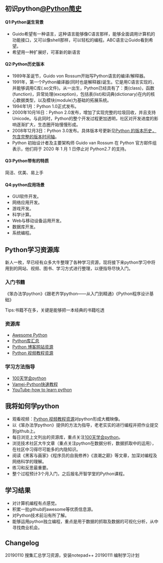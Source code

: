 ## 初识python[@Python简史](http://www.cnblogs.com/vamei/archive/2013/02/06/2892628.html)
#### Q1:Python诞生背景
- Guido希望有一种语言，这种语言能够像C语言那样，能够全面调用计算机的功能接口，又可以像shell那样，可以轻松的编程。ABC语言让Guido看到希望。
- 希望用一种扩展好，可革新的新语言
#### Q2:Python历史版本
- 1989年圣诞节，Guido von Rossum开始写Python语言的编译/解释器。
- 1991年，第一个Python编译器(同时也是解释器)诞生。它是用C语言实现的，并能够调用C库(.so文件)。从一出生，Python已经具有了：类(class)，函数(function)，异常处理(exception)，包括表(list)和词典(dictionary)在内的核心数据类型，以及模块(module)为基础的拓展系统。
- 1994年1月：Python 1.0正式发布。
- 2000年10月16日：Python 2.0发布，增加了实现完整的垃圾回收，并且支持Unicode。与此同时，Python的整个开发过程更加透明，社区对开发进度的影响逐渐扩大，生态圈开始慢慢形成。
- 2008年12月3日：Python 3.0发布。具体版本号更新见[Python 的版本历史，包含完整的版本时间轴](https://pythoncaff.com/topics/22/the-version-history-of-python)。
- Python 初始设计者及主要架构师 Guido van Rossum 在 Python 官方邮件组表示，他们将于 2020 年 1 月 1 日停止对 Python2.7 的支持。
#### Q3:Python带有的特质
简洁、优美、易上手
#### Q4:python应用场景
- GUI软件开发。
- 网络应用开发。
- 游戏开发。
- 科学计算。
- Web与移动设备运用开发。
- 数据库开发。
- 系统编程。
## Python学习资源库
新人一枚，早已经有众多大牛整理了各种学习资源，现将接下来python学习中将用到的网站、视频、图书、学习方式进行整理，以便指导尽快入门。
### 入门书籍
《笨办法学python》《跟老齐学python——从入门到精通》《Python程序设计基础》

Tips:书籍不在多，关键是能够把一本经典的书籍吃透
### 资源库
- [Awesome Python](https://github.com/vinta/awesome-python#podcasts)
- [Python库汇总](https://github.com/GuojunLee001/python-api-tesing)
- [Python 博客网站资源](https://github.com/TwoWater/Python/blob/master/Res/Python%E5%8D%9A%E5%AE%A2%E7%BD%91%E7%AB%99%E8%B5%84%E6%BA%90.md)
- [Python 视频教程资源](https://github.com/TwoWater/Python/blob/master/Res/Python%E8%A7%86%E9%A2%91%E6%95%99%E7%A8%8B%E8%B5%84%E6%BA%90.md)

### 学习方法指导
- [100天学会python](https://github.com/GuojunLee001/Python-100-Days/blob/master/Day01-15/Day01/%E5%88%9D%E8%AF%86Python.md)
- [Vamei-Python快速教程](http://www.cnblogs.com/vamei/archive/2012/09/13/2682778.html)
- [YouTube-how to learn python](https://www.youtube.com/watch?v=rfscVS0vtbw)

## 我将如何学python
- 观看视频：[Python 视频教程资源](https://github.com/TwoWater/Python/blob/master/Res/Python%E8%A7%86%E9%A2%91%E6%95%99%E7%A8%8B%E8%B5%84%E6%BA%90.md)对python形成大概映像。
- 以《笨办法学python》提供的方法为指导，老老实实的进行编程并把作业提交到github上。
- 每日浏览上文列出的资源库，重点关注[100天学会python](https://github.com/GuojunLee001/Python-100-Days/blob/master/Day01-15/Day01/%E5%88%9D%E8%AF%86Python.md)。
- 浏览技术社区大牛文章（重点关注python在数据分析，数据抓取中的运用），在社区中习得尽可能多的内隐知识。
- 阅读《黑客与画家》《程序员的自我修养》《浪潮之巅》等文章，加深对编程及网络科学的理解。
- 练习和反思最重要。
- 整个过程预计3个月入门，之后报名开智学堂的Python课程。
## 学习结果
- 对计算机编程有点感觉。
- 积累一批github的awesome等优质信息源。
- 对Python技术前沿有所了解。
- 能够运用python独立编程，重点是用于数据的抓取及数据的可视化分析，从中寻找商业机会。
## Changelog
20190110 搜集汇总学习资源，安装notepad++
20190111 编制学习计划
